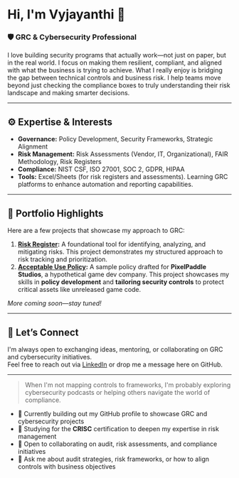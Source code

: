 # Hi, I'm Vyjayanthi 👋

### 🛡️ GRC & Cybersecurity Professional

I love building security programs that actually work—not just on paper, but in the real world. I focus on making them resilient, compliant, and aligned with what the business is trying to achieve. What I really enjoy is bridging the gap between technical controls and business risk. I help teams move beyond just checking the compliance boxes to truly understanding their risk landscape and making smarter decisions.

---

## ⚙️ Expertise & Interests

- **Governance:** Policy Development, Security Frameworks, Strategic Alignment  
- **Risk Management:** Risk Assessments (Vendor, IT, Organizational), FAIR Methodology, Risk Registers  
- **Compliance:** NIST CSF, ISO 27001, SOC 2, GDPR, HIPAA  
- **Tools:** Excel/Sheets (for risk registers and assessments).
  Learning GRC platforms to enhance automation and reporting capabilities.

---

## 📂 Portfolio Highlights

Here are a few projects that showcase my approach to GRC:

1.  **[Risk Register](https://github.com/your-username/risk-register):** A foundational tool for identifying, analyzing, and mitigating risks. This project demonstrates my structured approach to risk tracking and prioritization.
2.  **[Acceptable Use Policy](https://github.com/your-username/acceptable-use-policy-sample):** A sample policy drafted for **PixelPaddle Studios**, a hypothetical game dev company. This project showcases my skills in **policy development** and **tailoring security controls** to protect critical assets like unreleased game code.

*More coming soon—stay tuned!*

---

## 💬 Let’s Connect

I'm always open to exchanging ideas, mentoring, or collaborating on GRC and cybersecurity initiatives.  
Feel free to reach out via [LinkedIn](https://www.linkedin.com/in/vj-immanuel/) or drop me a message here on GitHub.

---

> When I'm not mapping controls to frameworks, I'm probably exploring cybersecurity podcasts or helping others navigate the world of compliance.


- 🔭 Currently building out my GitHub profile to showcase GRC and cybersecurity projects  
- 🌱 Studying for the **CRISC** certification to deepen my expertise in risk management  
- 👯 Open to collaborating on audit, risk assessments, and compliance initiatives  
- 💬 Ask me about audit strategies, risk frameworks, or how to align controls with business objectives  

